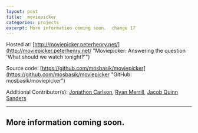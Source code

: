 ```yaml
---
layout: post
title:  moviepicker
categories: projects
excerpt: More information coming soon.  change 17
---
```


Hosted at: [http://moviepicker.peterhenry.net/](http://moviepicker.peterhenry.net/ "Moviepicker: Answering the question 'What should we watch tonight?'")

Source code: [https://github.com/mosbasik/moviepicker](https://github.com/mosbasik/moviepicker "GitHub: mosbasik/moviepicker")

Additional Contributor(s): [Jonathon Carlson](http://jc2dev.com/ 'Personal Site'), [Ryan Merrill](http://ryanmerrill.me/ 'Personal Site'), [Jacob Quinn Sanders](http://thejqs.com/ 'Personal Site')

- - -

More information coming soon.
---------------------------------